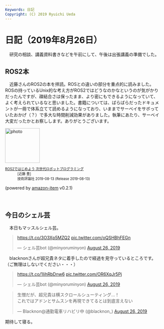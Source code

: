 ```yaml
---
Keywords: 日記
Copyright: (C) 2019 Ryuichi Ueda
---
```


# 日記（2019年8月26日）

　研究の相談、講義資料書きなどを午前にして、午後は出張講義の準備でした。

## ROS2本

　近藤さんのROS2の本を拝読。ROSとの違いの部分を重点的に読みました。ROSの持っているUnix的な考え方がROS2ではどうなのかなというのが気がかりだったんですが、疎結合さは保ったまま、より密にもできるようになっていて、よく考えられているなと思いました。書籍については、ばらばらだったドキュメントが一冊で体系立てて読めるようになっており、いままでサーベイをサボっていたおかげ（？）で多大な時間削減効果がありました。執筆にあたり、サーベイ大変だったかとお察しします。ありがとうございます。


<div class="card">
  <div class="row no-gutters">
    <div class="col-md-2">
      <a class="item url" href="https://www.amazon.co.jp/exec/obidos/ASIN/B07W6DX9MW/ryuichiueda-22"><img src="https://images-fe.ssl-images-amazon.com/images/I/51Js-JRxcXL._SL160_.jpg" width="113" alt="photo"></a>
    </div>
    <div class="col-md-10">
      <div class="card-body">
        <dl class="fn" style="font-size:80%">
          <dt><a href="https://www.amazon.co.jp/exec/obidos/ASIN/B07W6DX9MW/ryuichiueda-22">ROS2ではじめよう 次世代ロボットプログラミング</a></dt>
          <dd>[近藤 豊]</dd>
          <dd>技術評論社 2019-08-13 (Release 2019-08-13)</dd>
        </dl>
        <p class="powered-by" >(powered by <a href="https://github.com/spiegel-im-spiegel/amazon-item" >amazon-item</a> v0.2.1)</p>
      </div>
    </div>
  </div>
</div>　

## 今日のシェル芸

　本日もマッスルシェル芸。

<blockquote class="twitter-tweet" data-partner="tweetdeck"><p lang="und" dir="ltr"><a href="https://t.co/3O3Xp5MZQ2">https://t.co/3O3Xp5MZQ2</a> <a href="https://t.co/oQSHBhFEGn">pic.twitter.com/oQSHBhFEGn</a></p>&mdash; シェル芸bot (@minyoruminyon) <a href="https://twitter.com/minyoruminyon/status/1165971353515646977?ref_src=twsrc%5Etfw">August 26, 2019</a></blockquote>
<script async src="https://platform.twitter.com/widgets.js" charset="utf-8"></script>

　blacknonさんが超兄貴ネタに着手したので経過を見守っているところです。（ご無理はしないでください・・・）

<blockquote class="twitter-tweet" data-partner="tweetdeck"><p lang="und" dir="ltr"><a href="https://t.co/1IihRbDnw6">https://t.co/1IihRbDnw6</a> <a href="https://t.co/OR6XqJr5Pj">pic.twitter.com/OR6XqJr5Pj</a></p>&mdash; シェル芸bot (@minyoruminyon) <a href="https://twitter.com/minyoruminyon/status/1165972088529682433?ref_src=twsrc%5Etfw">August 26, 2019</a></blockquote>
<script async src="https://platform.twitter.com/widgets.js" charset="utf-8"></script>

<blockquote class="twitter-tweet"><p lang="ja" dir="ltr">生憎だが、超兄貴は横スクロールシューティング…！<br>これではアドンとサムスンを再現できてるとは到底言えない</p>&mdash; Blacknon@通勤電車リハビリ中 (@blacknon_) <a href="https://twitter.com/blacknon_/status/1165972264795267072?ref_src=twsrc%5Etfw">August 26, 2019</a></blockquote> <script async src="https://platform.twitter.com/widgets.js" charset="utf-8"></script>


期待して寝る。
